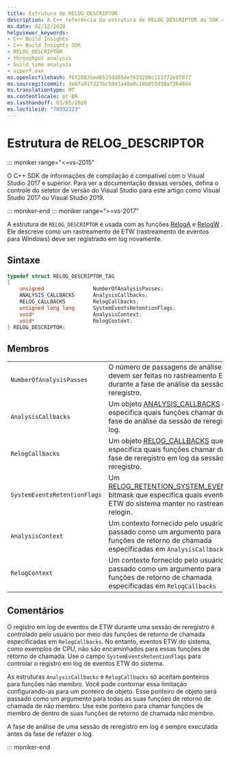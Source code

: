 ```yaml
---
title: Estrutura de RELOG_DESCRIPTOR
description: A C++ referência da estrutura de RELOG_DESCRIPTOR do SDK do insights do Build.
ms.date: 02/12/2020
helpviewer_keywords:
- C++ Build Insights
- C++ Build Insights SDK
- RELOG_DESCRIPTOR
- throughput analysis
- build time analysis
- vcperf.exe
ms.openlocfilehash: f6f20835ed6535dd05def629200c113772e8f077
ms.sourcegitcommit: 3e8fa01f323bc5043a48a0c18b855d38af3648d4
ms.translationtype: MT
ms.contentlocale: pt-BR
ms.lasthandoff: 03/05/2020
ms.locfileid: "78332323"
---
```

# <a name="relog_descriptor-structure"></a>Estrutura de RELOG_DESCRIPTOR

::: moniker range="<=vs-2015"

O C++ SDK de informações de compilação é compatível com o Visual Studio 2017 e superior. Para ver a documentação dessas versões, defina o controle do seletor de versão do Visual Studio para este artigo como Visual Studio 2017 ou Visual Studio 2019.

::: moniker-end
::: moniker range=">=vs-2017"

A estrutura de `RELOG_DESCRIPTOR` é usada com as funções [RelogA](../functions/relog-a.md) e [RelogW](../functions/relog-w.md) . Ele descreve como um rastreamento de ETW (rastreamento de eventos para Windows) deve ser registrado em log novamente.

## <a name="syntax"></a>Sintaxe

```cpp
typedef struct RELOG_DESCRIPTOR_TAG
{
    unsigned                NumberOfAnalysisPasses;
    ANALYSIS_CALLBACKS      AnalysisCallbacks;
    RELOG_CALLBACKS         RelogCallbacks;
    unsigned long long      SystemEventsRetentionFlags;
    void*                   AnalysisContext;
    void*                   RelogContext;
} RELOG_DESCRIPTOR;
```

## <a name="members"></a>Membros

|  |  |
|--|--|
| `NumberOfAnalysisPasses` | O número de passagens de análise que devem ser feitas no rastreamento ETW durante a fase de análise da sessão de reregistro. |
| `AnalysisCallbacks` | Um objeto [ANALYSIS_CALLBACKS](analysis-callbacks-struct.md) que especifica quais funções chamar durante a fase de análise da sessão de reregistro em log. |
| `RelogCallbacks` | Um objeto [RELOG_CALLBACKS](relog-callbacks-struct.md) que especifica quais funções chamar durante a fase de reregistro em log da sessão de reregistro. |
| `SystemEventsRetentionFlags` | Um [RELOG_RETENTION_SYSTEM_EVENT_FLAGS](relog-retention-system-event-flags-constants.md) bitmask que especifica quais eventos de ETW do sistema manter no rastreamento de relogin. |
| `AnalysisContext` | Um contexto fornecido pelo usuário que é passado como um argumento para todas as funções de retorno de chamada especificadas em `AnalysisCallbacks` |
| `RelogContext` | Um contexto fornecido pelo usuário que é passado como um argumento para todas as funções de retorno de chamada especificadas em `RelogCallbacks` |

## <a name="remarks"></a>Comentários

O registro em log de eventos de ETW durante uma sessão de reregistro é controlado pelo usuário por meio das funções de retorno de chamada especificadas em `RelogCallbacks`. No entanto, eventos ETW do sistema, como exemplos de CPU, não são encaminhados para essas funções de retorno de chamada. Use o campo `SystemEventsRetentionFlags` para controlar o registro em log de eventos ETW do sistema.

As estruturas `AnalysisCallbacks` e `RelogCallbacks` só aceitam ponteiros para funções não membro. Você pode contornar essa limitação configurando-as para um ponteiro de objeto. Esse ponteiro de objeto será passado como um argumento para todas as suas funções de retorno de chamada de não membro. Use este ponteiro para chamar funções de membro de dentro de suas funções de retorno de chamada não membro.

A fase de análise de uma sessão de reregistro em log é sempre executada antes da fase de refazer o log.

::: moniker-end
